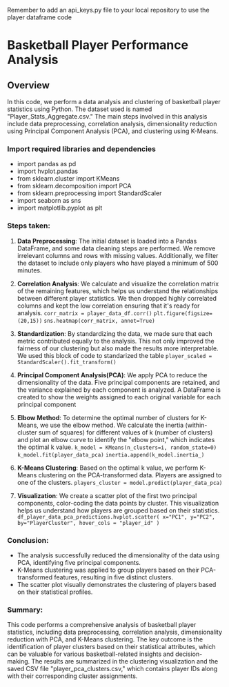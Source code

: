 Remember to add an api_keys.py file to your local repository to use the player dataframe code

# Basketball Player Performance Analysis

## Overview

In this code, we perform a data analysis and clustering of basketball player statistics using Python. The dataset used is named "Player_Stats_Aggregate.csv." The main steps involved in this analysis include data preprocessing, correlation analysis, dimensionality reduction using Principal Component Analysis (PCA), and clustering using K-Means.
### Import required libraries and dependencies
- import pandas as pd
- import hvplot.pandas
- from sklearn.cluster import KMeans
- from sklearn.decomposition import PCA
- from sklearn.preprocessing import StandardScaler
- import seaborn as sns
- import matplotlib.pyplot as plt

### Steps taken:

1. **Data Preprocessing**: The initial dataset is loaded into a Pandas DataFrame, and some data cleaning steps are performed. We remove irrelevant columns and rows with missing values. Additionally, we filter the dataset to include only players who have played a minimum of 500 minutes.

2. **Correlation Analysis**: We calculate and visualize the correlation matrix of the remaining features, which helps us understand the relationships between different player statistics. We then dropped highly correlated columns and kept the low correlation ensuring that it's ready for analysis.
`corr_matrix = player_data_df.corr()`
`plt.figure(figsize=(20,15))`
`sns.heatmap(corr_matrix, annot=True)`
 
3. **Standardization**: By standardizing the data, we made sure that each metric contributed equally to the analysis. This not only improved the fairness of our clustering but also made the results more interpretable. We used this block of code to standarized the table
   `player_scaled = StandardScaler().fit_transform()` 
  
4. **Principal Component Analysis(PCA)**: We apply PCA to reduce the dimensionality of the data. Five principal components are retained, and the variance explained by each component is analyzed. A DataFrame is created to show the weights assigned to each original variable for each principal component

5. **Elbow Method**: To determine the optimal number of clusters for K-Means, we use the elbow method. We calculate the inertia (within-cluster sum of squares) for different values of k (number of clusters) and plot an elbow curve to identify the "elbow point," which indicates the optimal k value.
   `k_model = KMeans(n_clusters=i, random_state=0)`
   `k_model.fit(player_data_pca)`
   `inertia.append(k_model.inertia_)`
6. **K-Means Clustering**: Based on the optimal k value, we perform K-Means clustering on the PCA-transformed data. Players are assigned to one of the clusters.
`players_cluster = model.predict(player_data_pca)`
7. **Visualization**: We create a scatter plot of the first two principal components, color-coding the data points by cluster. This visualization helps us understand how players are grouped based on their statistics.
`df_player_data_pca_predictions.hvplot.scatter(
    x="PC1",
    y="PC2",
    by="PlayerCluster",
    hover_cols = "player_id"
)`

### Conclusion:
- The analysis successfully reduced the dimensionality of the data using PCA, identifying five principal components.
- K-Means clustering was applied to group players based on their PCA-transformed features, resulting in five distinct clusters.
- The scatter plot visually demonstrates the clustering of players based on their statistical profiles.

### Summary:
This code performs a comprehensive analysis of basketball player statistics, including data preprocessing, correlation analysis, dimensionality reduction with PCA, and K-Means clustering. The key outcome is the identification of player clusters based on their statistical attributes, which can be valuable for various basketball-related insights and decision-making. The results are summarized in the clustering visualization and the saved CSV file "player_pca_clusters.csv," which contains player IDs along with their corresponding cluster assignments.
